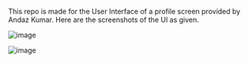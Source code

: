 This repo is made for the User Interface of a profile screen provided by Andaz Kumar.
Here are the screenshots of the UI as given.

![image](https://github.com/user-attachments/assets/b848346f-fe9f-4a14-9bef-807ebbc526d3)

![image](https://github.com/user-attachments/assets/3e2d74be-26d8-462c-9e18-4b9c416dc993)
